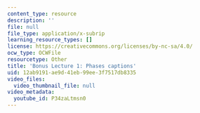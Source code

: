 ```yaml
---
content_type: resource
description: ''
file: null
file_type: application/x-subrip
learning_resource_types: []
license: https://creativecommons.org/licenses/by-nc-sa/4.0/
ocw_type: OCWFile
resourcetype: Other
title: 'Bonus Lecture 1: Phases captions'
uid: 12ab9191-ae9d-41eb-99ee-3f7517db8335
video_files:
  video_thumbnail_file: null
video_metadata:
  youtube_id: P34zaLtmsn0
---
```

